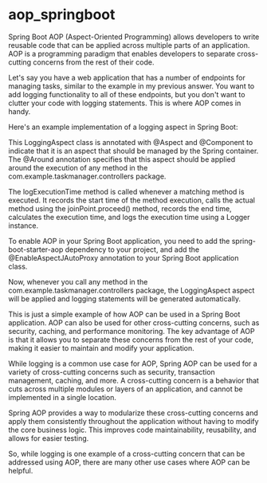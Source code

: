 # aop_springboot

Spring Boot AOP (Aspect-Oriented Programming) allows developers to write reusable code that can be applied across multiple parts of an application. AOP is a programming paradigm that enables developers to separate cross-cutting concerns from the rest of their code.

Let's say you have a web application that has a number of endpoints for managing tasks, similar to the example in my previous answer. You want to add logging functionality to all of these endpoints, but you don't want to clutter your code with logging statements. This is where AOP comes in handy.

Here's an example implementation of a logging aspect in Spring Boot:

This LoggingAspect class is annotated with @Aspect and @Component to indicate that it is an aspect that should be managed by the Spring container. The @Around annotation specifies that this aspect should be applied around the execution of any method in the com.example.taskmanager.controllers package.

The logExecutionTime method is called whenever a matching method is executed. It records the start time of the method execution, calls the actual method using the joinPoint.proceed() method, records the end time, calculates the execution time, and logs the execution time using a Logger instance.

To enable AOP in your Spring Boot application, you need to add the spring-boot-starter-aop dependency to your project, and add the @EnableAspectJAutoProxy annotation to your Spring Boot application class.

Now, whenever you call any method in the com.example.taskmanager.controllers package, the LoggingAspect aspect will be applied and logging statements will be generated automatically.

This is just a simple example of how AOP can be used in a Spring Boot application. AOP can also be used for other cross-cutting concerns, such as security, caching, and performance monitoring. The key advantage of AOP is that it allows you to separate these concerns from the rest of your code, making it easier to maintain and modify your application.

While logging is a common use case for AOP, Spring AOP can be used for a variety of cross-cutting concerns such as security, transaction management, caching, and more. A cross-cutting concern is a behavior that cuts across multiple modules or layers of an application, and cannot be implemented in a single location.

Spring AOP provides a way to modularize these cross-cutting concerns and apply them consistently throughout the application without having to modify the core business logic. This improves code maintainability, reusability, and allows for easier testing.

So, while logging is one example of a cross-cutting concern that can be addressed using AOP, there are many other use cases where AOP can be helpful.	